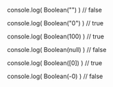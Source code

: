 console.log( Boolean("") ) // false

console.log( Boolean("0") ) // true

console.log( Boolean(100) ) // true

console.log( Boolean(null) ) // false

console.log( Boolean([0]) ) // true

console.log( Boolean(-0) ) // false